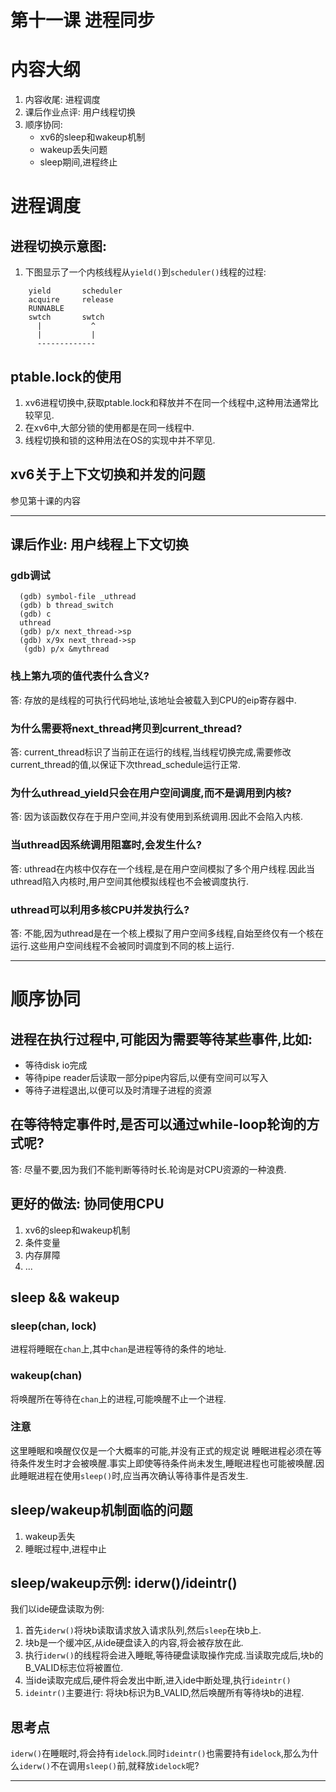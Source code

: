 # 第十一课 进程同步

# 内容大纲
1. 内容收尾: 进程调度
2. 课后作业点评: 用户线程切换
3. 顺序协同:
    * xv6的sleep和wakeup机制
    * wakeup丢失问题
    * sleep期间,进程终止
    
# 进程调度    
## 进程切换示意图:
1. 下图显示了一个内核线程从`yield()`到`scheduler()`线程的过程:
```
    yield       scheduler
    acquire     release
    RUNNABLE
    swtch       swtch
      |           ^
      |           |
      -------------
```

## ptable.lock的使用
1.  xv6进程切换中,获取ptable.lock和释放并不在同一个线程中,这种用法通常比较罕见.
2. 在xv6中,大部分锁的使用都是在同一线程中.
3. 线程切换和锁的这种用法在OS的实现中并不罕见.

## xv6关于上下文切换和并发的问题
参见第十课的内容

---

## 课后作业: 用户线程上下文切换

### gdb调试
```
  (gdb) symbol-file _uthread
  (gdb) b thread_switch
  (gdb) c
  uthread
  (gdb) p/x next_thread->sp
  (gdb) x/9x next_thread->sp
   (gdb) p/x &mythread
```

### 栈上第九项的值代表什么含义?
答: 存放的是线程的可执行代码地址,该地址会被载入到CPU的eip寄存器中.

### 为什么需要将next_thread拷贝到current_thread?
答: current_thread标识了当前正在运行的线程,当线程切换完成,需要修改current_thread的值,以保证下次thread_schedule运行正常.

### 为什么uthread_yield只会在用户空间调度,而不是调用到内核?
答: 因为该函数仅存在于用户空间,并没有使用到系统调用.因此不会陷入内核.

### 当uthread因系统调用阻塞时,会发生什么?
答: uthread在内核中仅存在一个线程,是在用户空间模拟了多个用户线程.因此当uthread陷入内核时,用户空间其他模拟线程也不会被调度执行.

### uthread可以利用多核CPU并发执行么?
答: 不能,因为uthread是在一个核上模拟了用户空间多线程,自始至终仅有一个核在运行.这些用户空间线程不会被同时调度到不同的核上运行.

---

# 顺序协同

## 进程在执行过程中,可能因为需要等待某些事件,比如:
* 等待disk io完成
* 等待pipe reader后读取一部分pipe内容后,以便有空间可以写入
* 等待子进程退出,以便可以及时清理子进程的资源

## 在等待特定事件时,是否可以通过while-loop轮询的方式呢?
答: 尽量不要,因为我们不能判断等待时长.轮询是对CPU资源的一种浪费.

## 更好的做法: 协同使用CPU
1. xv6的sleep和wakeup机制
2. 条件变量
3. 内存屏障
4. ...

## sleep && wakeup

### sleep(chan, lock)
进程将睡眠在`chan`上,其中`chan`是进程等待的条件的地址.

### wakeup(chan)
将唤醒所在等待在`chan`上的进程,可能唤醒不止一个进程.

### 注意
这里睡眠和唤醒仅仅是一个大概率的可能,并没有正式的规定说 睡眠进程必须在等待条件发生时才会被唤醒.事实上即使等待条件尚未发生,睡眠进程也可能被唤醒.因此睡眠进程在使用`sleep()`时,应当再次确认等待事件是否发生.

## sleep/wakeup机制面临的问题
1. wakeup丢失
2. 睡眠过程中,进程中止

## sleep/wakeup示例: iderw()/ideintr()
我们以ide硬盘读取为例:
1. 首先`iderw()`将块b读取请求放入请求队列,然后`sleep`在块b上.
2. 块b是一个缓冲区,从ide硬盘读入的内容,将会被存放在此.
3. 执行`iderw()`的线程将会进入睡眠,等待硬盘读取操作完成.当读取完成后,块b的B_VALID标志位将被置位.
4. 当ide读取完成后,硬件将会发出中断,进入ide中断处理,执行`ideintr()`
5. `ideintr()`主要进行: 将块b标识为B_VALID,然后唤醒所有等待块b的进程.

## 思考点
`iderw()`在睡眠时,将会持有`idelock`.同时`ideintr()`也需要持有`idelock`,那么为什么`iderw()`不在调用`sleep()`前,就释放`idelock`呢?






























































---
